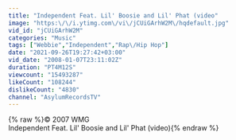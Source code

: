 ```yaml
---
title: "Independent Feat. Lil' Boosie and Lil' Phat (video"
image: "https:\/\/i.ytimg.com\/vi\/jCUiGArhW2M\/hqdefault.jpg"
vid_id: "jCUiGArhW2M"
categories: "Music"
tags: ["Webbie","Independent","Rap\/Hip Hop"]
date: "2021-09-26T19:27:42+03:00"
vid_date: "2008-01-07T23:11:02Z"
duration: "PT4M12S"
viewcount: "15493287"
likeCount: "108244"
dislikeCount: "4830"
channel: "AsylumRecordsTV"
---
```

{% raw %}© 2007 WMG<br />Independent Feat. Lil' Boosie and Lil' Phat (video){% endraw %}
